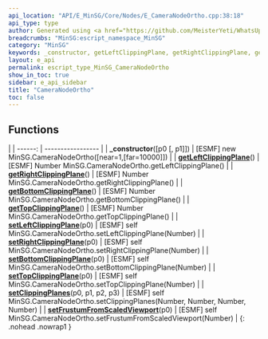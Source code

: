 ```yaml
---
api_location: "API/E_MinSG/Core/Nodes/E_CameraNodeOrtho.cpp:38:18"
api_type: type
author: Generated using <a href="https://github.com/MeisterYeti/WhatsUpDoc">WhatsUpDoc</a>
breadcrumbs: "MinSG:escript_namespace_MinSG"
category: "MinSG"
keywords: _constructor, getLeftClippingPlane, getRightClippingPlane, getBottomClippingPlane, getTopClippingPlane, setLeftClippingPlane, setRightClippingPlane, setBottomClippingPlane, setTopClippingPlane, setClippingPlanes, setFrustumFromScaledViewport
layout: e_api
permalink: escript_type_MinSG_CameraNodeOrtho
show_in_toc: true
sidebar: e_api_sidebar
title: "CameraNodeOrtho"
toc: false
---
```


## Functions

|
| ------: | ----------------- |
| **_constructor**([p0 [, p1]]) | [ESMF] new MinSG.CameraNodeOrtho([near=1,[far=10000]]) |
| **[getLeftClippingPlane](classMinSG_1_1CameraNodeOrtho#classMinSG_1_1CameraNodeOrtho_1a5a5f87c44160edcaaf17adbb779c82ac)**() | [ESMF] Number MinSG.CameraNodeOrtho.getLeftClippingPlane() |
| **[getRightClippingPlane](classMinSG_1_1CameraNodeOrtho#classMinSG_1_1CameraNodeOrtho_1a2704d23c5f6c27aefd4be53ba1a4956b)**() | [ESMF] Number MinSG.CameraNodeOrtho.getRightClippingPlane() |
| **[getBottomClippingPlane](classMinSG_1_1CameraNodeOrtho#classMinSG_1_1CameraNodeOrtho_1af3ab6709f647b1efb4cf983c6e8b7146)**() | [ESMF] Number MinSG.CameraNodeOrtho.getBottomClippingPlane() |
| **[getTopClippingPlane](classMinSG_1_1CameraNodeOrtho#classMinSG_1_1CameraNodeOrtho_1a02e4f605e799ae843c5650b8c5c3f15b)**() | [ESMF] Number MinSG.CameraNodeOrtho.getTopClippingPlane() |
| **[setLeftClippingPlane](classMinSG_1_1CameraNodeOrtho#classMinSG_1_1CameraNodeOrtho_1ac33820833ccfcae0117fa3ecf3b1712e)**(p0) | [ESMF] self MinSG.CameraNodeOrtho.setLeftClippingPlane(Number) |
| **[setRightClippingPlane](classMinSG_1_1CameraNodeOrtho#classMinSG_1_1CameraNodeOrtho_1a57b1e92e2a6390a76ad52f92690539e6)**(p0) | [ESMF] self MinSG.CameraNodeOrtho.setRightClippingPlane(Number) |
| **[setBottomClippingPlane](classMinSG_1_1CameraNodeOrtho#classMinSG_1_1CameraNodeOrtho_1a14c911bd7cf6c1b34b72ff3a3c0dc28f)**(p0) | [ESMF] self MinSG.CameraNodeOrtho.setBottomClippingPlane(Number) |
| **[setTopClippingPlane](classMinSG_1_1CameraNodeOrtho#classMinSG_1_1CameraNodeOrtho_1a67a615839f7b3243309a7ae117c68edc)**(p0) | [ESMF] self MinSG.CameraNodeOrtho.setTopClippingPlane(Number) |
| **[setClippingPlanes](classMinSG_1_1CameraNodeOrtho#classMinSG_1_1CameraNodeOrtho_1afc61da8204de799d381e7679dd47398d)**(p0, p1, p2, p3) | [ESMF] self MinSG.CameraNodeOrtho.setClippingPlanes(Number, Number, Number, Number) |
| **[setFrustumFromScaledViewport](classMinSG_1_1CameraNodeOrtho#classMinSG_1_1CameraNodeOrtho_1a1a87a52d8433fb3d7e16758586f34b86)**(p0) | [ESMF] self MinSG.CameraNodeOrtho.setFrustumFromScaledViewport(Number) |
{: .nohead .nowrap1 }
